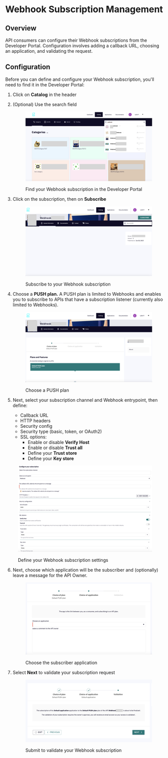 # Webhook Subscription Management

## Overview

API consumers can configure their Webhook subscriptions from the Developer Portal. Configuration involves adding a callback URL, choosing an application, and validating the request.

## Configuration

Before you can define and configure your Webhook subscription, you'll need to find it in the Developer Portal:

1. Click on **Catalog** in the header
2.  (Optional) Use the search field&#x20;

    <figure><img src="../../.gitbook/assets/webhook_catalog.png" alt=""><figcaption><p>Find your Webhook subscription in the Developer Portal</p></figcaption></figure>
3.  Click on the subscription, then on **Subscribe**&#x20;

    <figure><img src="../../.gitbook/assets/webhook_subscribe.png" alt=""><figcaption><p>Subscribe to your Webhook subscription</p></figcaption></figure>
4.  Choose a **PUSH plan.** A PUSH plan is limited to Webhooks and enables you to subscribe to APIs that have a subscription listener (currently also limited to Webhooks).&#x20;

    <figure><img src="../../.gitbook/assets/webhook_push plan.png" alt=""><figcaption><p>Choose a PUSH plan</p></figcaption></figure>
5. Next, select your subscription channel and Webhook entrypoint, then define:
   * Callback URL
   * HTTP headers
   * Security config
   * Security type (basic, token, or OAuth2)
   * SSL options:
     * Enable or disable **Verify Host**
     * Enable or disable **Trust all**
     * Define your **Trust store**
     * Define your **Key store**

<figure><img src="../../.gitbook/assets/webhook_configure subscription.png" alt=""><figcaption><p>Define your Webhook subscription settings</p></figcaption></figure>

6.  Next, choose which application will be the subscriber and (optionally) leave a message for the API Owner.&#x20;

    <figure><img src="../../.gitbook/assets/webhook_choose application.png" alt=""><figcaption><p>Choose the subscriber application</p></figcaption></figure>
7.  Select **Next** to validate your subscription request &#x20;

    <figure><img src="../../.gitbook/assets/webhook_validate (1).png" alt=""><figcaption><p>Submit to validate your Webhook subscription</p></figcaption></figure>
